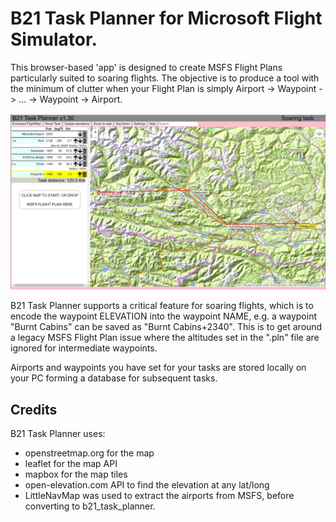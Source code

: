 # B21 Task Planner for Microsoft Flight Simulator.

This browser-based 'app' is designed to create MSFS Flight Plans particularly suited to soaring flights. The objective is to produce a
tool with the minimum of clutter when your Flight Plan is simply Airport -> Waypoint -> ... -> Waypoint -> Airport.

![LOKL to LOWK flightplan](help/images/task_example_LOKL.png)

B21 Task Planner supports a critical feature for soaring flights, which is to encode the waypoint ELEVATION into the waypoint NAME, e.g.
a waypoint "Burnt Cabins" can be saved as "Burnt Cabins+2340". This is to get around a legacy MSFS Flight Plan issue where the altitudes
set in the ".pln" file are ignored for intermediate waypoints.

Airports and waypoints you have set for your tasks are stored locally on your PC forming a database for subsequent tasks.

## Credits

B21 Task Planner uses:
* openstreetmap.org for the map
* leaflet for the map API
* mapbox for the map tiles
* open-elevation.com API to find the elevation at any lat/long
* LittleNavMap was used to extract the airports from MSFS, before converting to b21_task_planner.

